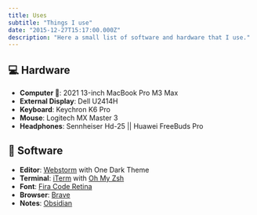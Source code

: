 ```yaml
---
title: Uses
subtitle: "Things I use"
date: "2015-12-27T15:17:00.000Z"
description: "Here a small list of software and hardware that I use."
---
```


## 💻 Hardware

- **Computer **: 2021 13-inch MacBook Pro M3 Max
- **External Display**: Dell U2414H
- **Keyboard**: Keychron K6 Pro
- **Mouse**: Logitech MX Master 3
- **Headphones**: Sennheiser Hd-25 || Huawei FreeBuds Pro

## 📀 Software

- **Editor**: [Webstorm](https://www.jetbrains.com/webstorm/) with One Dark Theme
- **Terminal**: [iTerm](http://iterm2.com/) with [Oh My Zsh](https://github.com/ohmyzsh/ohmyzsh)
- **Font**: [Fira Code Retina](https://www.google.com/search?client=safari&rls=en&q=Fira+Code+Retina&ie=UTF-8&oe=UTF-8)
- **Browser**: [Brave](https://brave.com/)
- **Notes**: [Obsidian](https://obsidian.md/)
